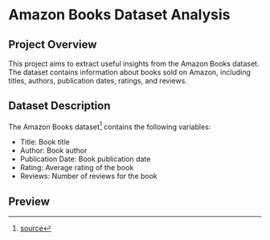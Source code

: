

# Amazon Books Dataset Analysis

## Project Overview
This project aims to extract useful insights from the Amazon Books dataset. The dataset contains information about books sold on Amazon, including titles, authors, publication dates, ratings, and reviews.

## Dataset Description
The Amazon Books dataset[^1] contains the following variables:

- Title: Book title
- Author: Book author
- Publication Date: Book publication date
- Rating: Average rating of the book
- Reviews: Number of reviews for the book

## Preview
<!-- [![YouTube](http://i.ytimg.com/vi/uuaYtpWqZ78/hqdefault.jpg)](https://www.youtube.com/watch?v=uuaYtpWqZ78) -->

[^1]: [source](https://www.kaggle.com/datasets/sootersaalu/amazon-top-50-bestselling-books-2009-2019?resource=download)